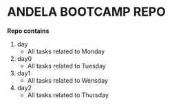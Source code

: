 # ANDELA BOOTCAMP REPO
**Repo contains**


1. day
   * All tasks related to Monday <br />
1. day0
   * All tasks related to Tuesday <br />
1. day1
   * All tasks related to Wensday <br />
1. day2
   * All tasks related to Thursday <br />
